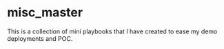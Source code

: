 # misc_master
This is a collection of mini playbooks that I have created to ease my demo deployments and POC.
